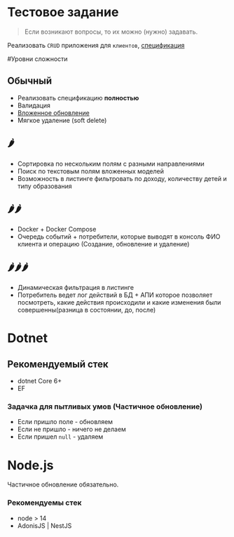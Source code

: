 Тестовое задание
===

> Если возникают вопросы, то их можно (нужно) задавать.

Реализовать `CRUD` приложения для `клиентов`, [спецификация](/openapi.yaml)

#Уровни сложности

## Обычный

- Реализовать спецификацию **полностью**
- Валидация
- [Вложенное обновление](/INNER_UPDATE.md)
- Мягкое удаление (soft delete)

## 🌶️

- Сортировка по нескольким полям с разными направлениями
- Поиск по текстовым полям вложенных моделей
- Возможность в листинге фильтровать по доходу, количеству детей и типу образования

## 🌶️🌶️

- Docker + Docker Compose
- Очередь событий + потребители, которые выводят в консоль ФИО клиента и операцию (Создание, обновление и удаление)

## 🌶️🌶️🌶️

- Динамическая фильтрация в листинге
- Потребитель ведет лог действий в БД + АПИ которое позволяет посмотреть, какие действия происходили и какие изменения были совершенны(разница в состоянии, до, после) 



# Dotnet

## Рекомендуемый стек

 - dotnet Core 6+
 - EF

### Задачка для пытливых умов (Частичное обновление)

- Если пришло поле - обновляем
- Если не пришло - ничего не делаем
- Если пришел `null` - удаляем


# Node.js

Частичное обновление обязательно.

### Рекомендуемы стек
- node > 14
- AdonisJS | NestJS

